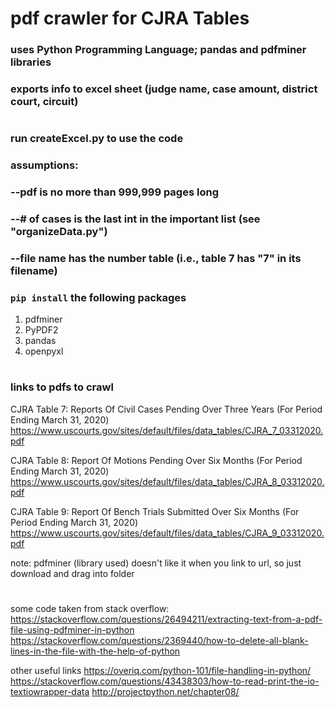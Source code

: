 
# pdf crawler for CJRA Tables 
### uses Python Programming Language; pandas and pdfminer libraries
### exports info to excel sheet (judge name, case amount, district court, circuit)
#
### run createExcel.py to use the code
### assumptions:
### --pdf is no more than 999,999 pages long
### --# of cases is the last int in the important list (see "organizeData.py")
### --file name has the number table (i.e., table 7 has "7" in its filename)
### `pip install` the following packages
1. pdfminer
2. PyPDF2
3. pandas
4. openpyxl
#
### links to pdfs to crawl 
CJRA Table 7: Reports Of Civil Cases Pending Over Three Years (For Period Ending March 31, 2020)
https://www.uscourts.gov/sites/default/files/data_tables/CJRA_7_03312020.pdf

CJRA Table 8: Report Of Motions Pending Over Six Months (For Period Ending March 31, 2020)
https://www.uscourts.gov/sites/default/files/data_tables/CJRA_8_03312020.pdf

CJRA Table 9: Report Of Bench Trials Submitted Over Six Months (For Period Ending March 31, 2020)
https://www.uscourts.gov/sites/default/files/data_tables/CJRA_9_03312020.pdf

note: pdfminer (library used) doesn't like it when you link to url, so just download and drag into folder
#
some code taken from
stack overflow:
    https://stackoverflow.com/questions/26494211/extracting-text-from-a-pdf-file-using-pdfminer-in-python
    https://stackoverflow.com/questions/2369440/how-to-delete-all-blank-lines-in-the-file-with-the-help-of-python

other useful links
https://overiq.com/python-101/file-handling-in-python/
https://stackoverflow.com/questions/43438303/how-to-read-print-the-io-textiowrapper-data
http://projectpython.net/chapter08/ 

